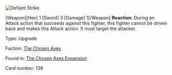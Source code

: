 
![Defiant Strike](https://warhammerunderworlds.com/wp-content/uploads/sites/6/2018/02/138_ENG.png)

[Weapon][Hex] 1 [Sword] 3 [Damage] 1[/Weapon] <b>Reaction:</b> During an Attack action that succeeds against this fighter, this fighter cannot be driven back and makes this Attack action. It must target the attacker.

Type: Upgrade

Faction: [The Chosen Axes](/factions/the-chosen-axes.md)

Found in: [The Chosen Axes Expansion](/locations/the-chosen-axes-expansion.md)

Card number: 138
